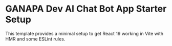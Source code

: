# GANAPA Dev AI Chat Bot App Starter Setup

This template provides a minimal setup to get React 19 working in Vite with HMR and some ESLint rules.